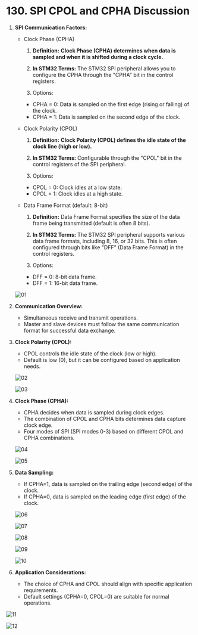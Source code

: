 # 130. SPI CPOL and CPHA Discussion



1. **SPI Communication Factors:**

   - Clock Phase (CPHA)

     1. **Definition:** **Clock Phase (CPHA) determines when data is sampled and when it is shifted during a clock cycle.**

     2. **In STM32 Terms:** The STM32 SPI peripheral allows you to configure the CPHA through the "CPHA" bit in the control registers.

     3. Options:

     - CPHA = 0: Data is sampled on the first edge (rising or falling) of the clock.
     - CPHA = 1: Data is sampled on the second edge of the clock.

   - Clock Polarity (CPOL)

     1. **Definition:** **Clock Polarity (CPOL) defines the idle state of the clock line (high or low).**

     2. **In STM32 Terms:** Configurable through the "CPOL" bit in the control registers of the SPI peripheral.

     3. Options:

     - CPOL = 0: Clock idles at a low state.
     - CPOL = 1: Clock idles at a high state.

   - Data Frame Format (default: 8-bit)

     1. **Definition:** Data Frame Format specifies the size of the data frame being transmitted (default is often 8 bits).

     2. **In STM32 Terms:** The STM32 SPI peripheral supports various data frame formats, including 8, 16, or 32 bits. This is often configured through bits like "DFF" (Data Frame Format) in the control registers.

     3. Options:

     - DFF = 0: 8-bit data frame.
     - DFF = 1: 16-bit data frame.

   ![01](https://github.com/knightsummon/Mastering-Microcontroller-and-Embedded-Driver-Development/blob/main/34.%20SPI%20CPOL%20and%20CPHA%20Discussion/130.%20SPI%20CPOL%20and%20CPHA%20Discussion.assets/01.jpg)

2. **Communication Overview:**

   - Simultaneous receive and transmit operations.
   - Master and slave devices must follow the same communication format for successful data exchange.

3. **Clock Polarity (CPOL):**

   - CPOL controls the idle state of the clock (low or high).
   - Default is low (0), but it can be configured based on application needs.

   ![02](https://github.com/knightsummon/Mastering-Microcontroller-and-Embedded-Driver-Development/blob/main/34.%20SPI%20CPOL%20and%20CPHA%20Discussion/130.%20SPI%20CPOL%20and%20CPHA%20Discussion.assets/02.jpg)

   ![03](https://github.com/knightsummon/Mastering-Microcontroller-and-Embedded-Driver-Development/blob/main/34.%20SPI%20CPOL%20and%20CPHA%20Discussion/130.%20SPI%20CPOL%20and%20CPHA%20Discussion.assets/03.jpg)

4. **Clock Phase (CPHA):**

   - CPHA decides when data is sampled during clock edges.
   - The combination of CPOL and CPHA bits determines data capture clock edge.
   - Four modes of SPI (SPI modes 0-3) based on different CPOL and CPHA combinations.

   ![04](https://github.com/knightsummon/Mastering-Microcontroller-and-Embedded-Driver-Development/blob/main/34.%20SPI%20CPOL%20and%20CPHA%20Discussion/130.%20SPI%20CPOL%20and%20CPHA%20Discussion.assets/04.jpg)

   ![05](https://github.com/knightsummon/Mastering-Microcontroller-and-Embedded-Driver-Development/blob/main/34.%20SPI%20CPOL%20and%20CPHA%20Discussion/130.%20SPI%20CPOL%20and%20CPHA%20Discussion.assets/05.jpg)

5. **Data Sampling:**

   - If CPHA=1, data is sampled on the trailing edge (second edge) of the clock.
   - If CPHA=0, data is sampled on the leading edge (first edge) of the clock.

   ![06](https://github.com/knightsummon/Mastering-Microcontroller-and-Embedded-Driver-Development/blob/main/34.%20SPI%20CPOL%20and%20CPHA%20Discussion/130.%20SPI%20CPOL%20and%20CPHA%20Discussion.assets/06.jpg)

   ![07](https://github.com/knightsummon/Mastering-Microcontroller-and-Embedded-Driver-Development/blob/main/34.%20SPI%20CPOL%20and%20CPHA%20Discussion/130.%20SPI%20CPOL%20and%20CPHA%20Discussion.assets/07.jpg)

   ![08](https://github.com/knightsummon/Mastering-Microcontroller-and-Embedded-Driver-Development/blob/main/34.%20SPI%20CPOL%20and%20CPHA%20Discussion/130.%20SPI%20CPOL%20and%20CPHA%20Discussion.assets/08.jpg)

   ![09](https://github.com/knightsummon/Mastering-Microcontroller-and-Embedded-Driver-Development/blob/main/34.%20SPI%20CPOL%20and%20CPHA%20Discussion/130.%20SPI%20CPOL%20and%20CPHA%20Discussion.assets/09.jpg)

   ![10](https://github.com/knightsummon/Mastering-Microcontroller-and-Embedded-Driver-Development/blob/main/34.%20SPI%20CPOL%20and%20CPHA%20Discussion/130.%20SPI%20CPOL%20and%20CPHA%20Discussion.assets/10.jpg)

6. **Application Considerations:**

   - The choice of CPHA and CPOL should align with specific application requirements.
   - Default settings (CPHA=0, CPOL=0) are suitable for normal operations.

![11](https://github.com/knightsummon/Mastering-Microcontroller-and-Embedded-Driver-Development/blob/main/34.%20SPI%20CPOL%20and%20CPHA%20Discussion/130.%20SPI%20CPOL%20and%20CPHA%20Discussion.assets/11.jpg)

![12](https://github.com/knightsummon/Mastering-Microcontroller-and-Embedded-Driver-Development/blob/main/34.%20SPI%20CPOL%20and%20CPHA%20Discussion/130.%20SPI%20CPOL%20and%20CPHA%20Discussion.assets/12.jpg)
